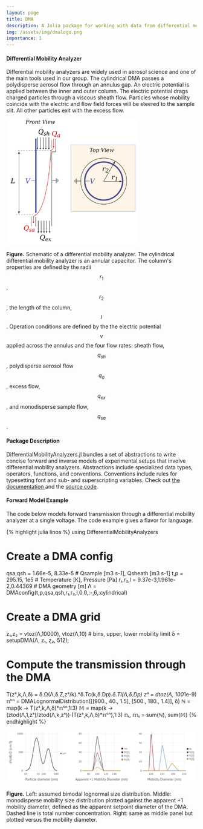 ```yaml
---
layout: page
title: DMA
description: A Julia package for working with data from differential mobility analyzers.
img: /assets/img/dmalogo.png
importance: 1
---
```


#### Differential Mobility Analyzer
Differential mobility analyzers are widely used in aerosol science and one of the main
tools used in our group. The cylindrical DMA passes a polydisperse 
aerosol flow through an annulus gap. An electric potential is applied between the inner and outer column. 
The electric potential drags charged particles through a viscous sheath flow. 
Particles whose mobility coincide with the electric and flow field forces will be steered 
to the sample slit. All other particles exit with the excess flow.

<img src="/assets/img/overview.png" alt="drawing" width="350"/>

**Figure.** Schematic of a differential mobility analyzer. The cylindrical differential mobility analyzer 
is an annular capacitor. The column's properties are defined by the radii 
$$r_1$$, $$r_2$$, the length of the column, $$l$$. Operation conditions are defined by the
the electric potential $$v$$ applied across the annulus and the four flow rates: 
sheath flow, $$q_{sh}$$, polydisperse aerosol flow $$q_a$$, excess flow, $$q_{ex}$$, and 
monodisperse sample flow, $$q_{sa}$$. 

#### Package Description
DifferentialMobilityAnalyzers.jl bundles a set of abstractions to write concise forward and 
inverse models of experimental setups that involve differential mobility analyzers. 
Abstractions include specialized data types, operators, functions, and conventions. 
Conventions include rules for typesetting font and sub- and superscripting variables. Check out <a href ="https://mdpetters.github.io/DifferentialMobilityAnalyzers.jl/stable/" target="_blank" rel="noopener noreferrer">  the documentation </a> and the <a href ="https://github.com/mdpetters/DifferentialMobilityAnalyzers.jl" target="_blank" rel="noopener noreferrer"> source code</a>. 


#### Forward Model Example
The code below models forward transmission through a differential mobility analyzer
at a single voltage. The code example gives a flavor for language. 

{% highlight julia linos %}
using DifferentialMobilityAnalyzers

# Create a DMA config
qsa,qsh = 1.66e-5, 8.33e-5                       # Qsample [m3 s-1], Qsheath [m3 s-1]
t,p = 295.15, 1e5                                # Temperature [K], Pressure [Pa]
r₁,r₂,l = 9.37e-3,1.961e-2,0.44369               # DMA geometry [m]
Λ = DMAconfig(t,p,qsa,qsh,r₁,r₂,l,0.0,:-,6,:cylindrical)

# Create a DMA grid
z₁,z₂ = vtoz(Λ,10000), vtoz(Λ,10)    # bins, upper, lower mobility limit
δ = setupDMA(Λ, z₁, z₂, 512);

# Compute the transmission through the DMA
T(zˢ,k,Λ,δ) = δ.Ω(Λ,δ.Z,zˢ/k).*δ.Tc(k,δ.Dp).*δ.Tl(Λ,δ.Dp)
zˢ = dtoz(Λ, 100*1e-9)
𝕟ᶜⁿ = DMALognormalDistribution([[900., 40., 1.5], [500., 180., 1.4]], δ)
ℕ = map(k -> T(zˢ,k,Λ,δ)*𝕟ᶜⁿ,1:3)
𝕄 = map(k -> (ztod(Λ,1,zˢ)/ztod(Λ,k,zˢ))⋅(T(zˢ,k,Λ,δ)*𝕟ᶜⁿ),1:3)
𝕟ₜ, 𝕞ₜ = sum(ℕ), sum(𝕄)
{% endhighlight %}

<img src="/assets/img/dmas.png" alt="drawing" width="750"/>

**Figure.** Left: assumed bimodal lognormal size distribution. Middle: monodisperse mobility size 
distribution plotted against the apparent +1 mobility diameter, defined as the apparent 
setpoint diameter of the DMA. Dashed line is total number concentration. 
Right: same as middle panel but plotted versus the mobility diameter.

